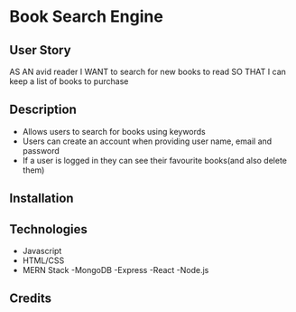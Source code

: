 # Book Search Engine

## User Story

AS AN avid reader
I WANT to search for new books to read
SO THAT I can keep a list of books to purchase

## Description
- Allows users to search for books using keywords
- Users can create an account when providing user name, email and password
- If a user is logged in they can see their favourite books(and also delete them)
## Installation

## Technologies

- Javascript
- HTML/CSS
- MERN Stack
    -MongoDB
    -Express
    -React
    -Node.js

## Credits